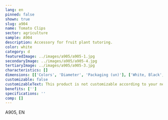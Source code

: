 ```yaml
---
lang: en
pinned: false
shown: true
slug: a904
name: Tomato Clips
sector: agriculture
sample: A904
description: Accessory for fruit plant tutoring.
color: white
category: d
featuredImage: ../images/a905/a905-1.jpg
secondaryImage: ../images/a905/a905-4.jpg
tertiaryImage: ../images/a905/a905-3.jpg
characteristics: []
dimensions: [['Colors', 'Diameter', 'Packaging (un)'], ['White, Black', '23 / 25', '11000/9000']]
customizable: false
customizableText: This product is not customizable according to your needs. Contact us for more information.
benefits: ['']
specifications: ''
comp: []
---
```


A905, EN
